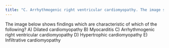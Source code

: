 ```yaml
---
title: "C. Arrhythmogenic right ventricular cardiomyopathy. The image shows a heart with marked RV dysfunction out of proportion to the LV. The other entities listed would be expected to affect primarily the LV."
---
```

The image below shows findings which are characteristic of which of the following?
A) Dilated cardiomyopathy
B) Myocarditis
C) Arrhythmogenic right ventricular cardiomyopathy
D) Hypertrophic cardiomyopathy
E) Infiltrative cardiomyopathy

